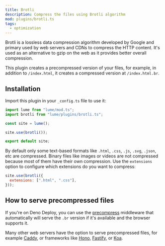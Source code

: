 ```yaml
---
title: Brotli
description: Compress the files using Brotli algorithm
mod: plugins/brotli.ts
tags:
  - optimization
---
```


Brotli is a lossless data compression algorithm developed by Google and primary
used by web servers and CDNs to compress the HTTP content. It's used as an
alternative to gzip on the web as it provides better overall compression.

This plugin creates a precompressed version of your files, for example, in
addition to `/index.html`, it creates a compressed version at `/index.html.br`.

## Installation

Import this plugin in your `_config.ts` file to use it:

```js
import lume from "lume/mod.ts";
import brotli from "lume/plugins/brotli.ts";

const site = lume();

site.use(brotli());

export default site;
```

By default only some text-based formats like `.html`, `.css`, `.js`, `.svg`,
`.json`, etc are compressed. Binary files like images or videos are not
compressed because most of them have their own compression. Use the `extensions`
option to configure which extensions do you want to compress:

```js
site.use(brotli({
  extensions: [".html", ".css"],
}));
```

## How to serve precompressed files

If you're on Deno Deploy, you can use the
[precompress](../docs/core/server.md#precompress) middleware that automatically
will serve the `.br` version if it's available and the browser supports it.

Many other web servers have the option to serve precompressed files, for example
[Caddy](https://caddyserver.com/docs/caddyfile/directives/file_server#precompressed),
or frameworks like
[Hono](https://hono.dev/docs/getting-started/deno#precompressed),
[Fastify](https://github.com/fastify/fastify-static?tab=readme-ov-file#precompressed),
or [Koa](https://github.com/koajs/static?tab=readme-ov-file#options).
